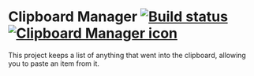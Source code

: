 Clipboard Manager [![Build status](https://ci.appveyor.com/api/projects/status/g5rgh4tfm5fvk1ky)](https://ci.appveyor.com/project/Walkman100/clipboard-projects-844) [![Clipboard Manager icon](https://raw.githubusercontent.com/Walkman100/Clipboard-Projects/master/ClipboardManager/animationmanager.ico "Clipboard Manager icon")](https://raw.githubusercontent.com/Walkman100/Clipboard-Projects/master/ClipboardManager/animationmanager.ico)
==============

This project keeps a list of anything that went into the clipboard, allowing you to paste an item from it.
